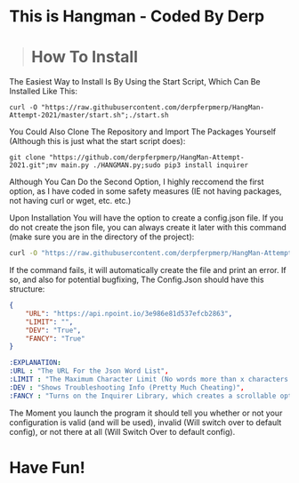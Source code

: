 # This is Hangman - Coded By Derp

> # How To Install
The Easiest Way to Install Is By Using the Start Script, Which Can Be Installed Like This:
```console
curl -O "https://raw.githubusercontent.com/derpferpmerp/HangMan-Attempt-2021/master/start.sh";./start.sh
```
You Could Also Clone The Repository and Import The Packages Yourself (Although this is just what the start script does):
```console
git clone "https://github.com/derpferpmerp/HangMan-Attempt-2021.git";mv main.py ./HANGMAN.py;sudo pip3 install inquirer
```

Although You Can Do the Second Option, I highly reccomend the first option, as I have coded in some safety measures (IE not having packages,
not having curl or wget, etc. etc.)

Upon Installation You will have the option to create a config.json file. If you do not create the json file, you can always create it later
with this command (make sure you are in the directory of the project):
```sh
curl -O "https://raw.githubusercontent.com/derpferpmerp/HangMan-Attempt-2021/master/config.json"||wget -o config.json "https://raw.githubusercontent.com/derpferpmerp/HangMan-Attempt-2021/master/config.json"||touch config.json;echo "There Was An Error, Please Look at the Github to Manually Create the Json File"
```
If the command fails, it will automatically create the file and print an error. If so, and also for potential bugfixing, The Config.Json should have this structure:
```json
{
	"URL": "https://api.npoint.io/3e986e81d537efcb2863",
	"LIMIT": "",
	"DEV": "True",
	"FANCY": "True"
}
```
```yaml
:EXPLANATION:
:URL : "The URL For the Json Word List",
:LIMIT : "The Maximum Character Limit (No words more than x characters long)",
:DEV : "Shows Troubleshooting Info (Pretty Much Cheating)",
:FANCY : "Turns on the Inquirer Library, which creates a scrollable options list, if set to "False", you will type in inputs manually, but be warned that although you cannot type the same character twice, you will get docked for typing more than one character."
```
The Moment you launch the program it should tell you whether or not your configuration is valid (and will be used), invalid (Will switch over to default config), or not there at all (Will Switch Over to default config).

# Have Fun!
